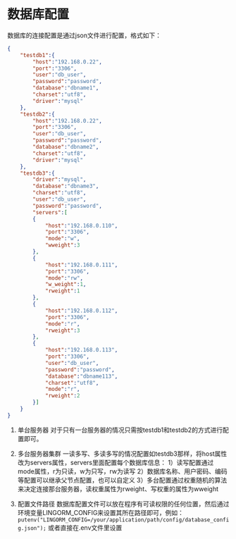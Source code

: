 # 数据库配置

数据库的连接配置是通过json文件进行配置，格式如下：

```json
{
    "testdb1":{
        "host":"192.168.0.22",
        "port":"3306",
        "user":"db_user",
        "password":"password",
        "database":"dbname1",
        "charset":"utf8",
        "driver":"mysql"
    },
    "testdb2":{
        "host":"192.168.0.22",
        "port":"3306",
        "user":"db_user",
        "password":"password",
        "database":"dbname2",
        "charset":"utf8",
        "driver":"mysql"
    },
    "testdb3":{
        "driver":"mysql",
        "database":"dbname3",
        "charset":"utf8",
        "user":"db_user",
        "password":"password",
        "servers":[
        {
            "host":"192.168.0.110",
            "port":"3306",
            "mode":"w",
            "wweight":3
        },
        {
            "host":"192.168.0.111",
            "port":"3306",
            "mode":"rw",
            "w_weight":1,
            "rweight":1
        },
        {
            "host":"192.168.0.112",
            "port":"3306",
            "mode":"r",
            "rweight":3
        },
        {
            "host":"192.168.0.113",
            "port":"3306",
            "user":"db_user",
            "password":"password",
            "database":"dbname113",
            "charset":"utf8",
            "mode":"r",
            "rweight":2
        }]
    }
}
```

1. 单台服务器
对于只有一台服务器的情况只需按testdb1和testdb2的方式进行配置即可。

2. 多台服务器集群
一读多写、多读多写的情况配置如testdb3那样，将host属性改为servers属性，servers里面配置每个数据库信息：
1）读写配置通过mode属性，r为只读，w为只写，rw为读写
2）数据库名称、用户密码、编码等配置可以继承父节点配置，也可以自定义
3）多台配置通过权重随机的算法来决定连接那台服务器，读权重属性为rweight、写权重的属性为wweight

3. 配置文件路径
数据库配置文件可以放在程序有可读权限的任何位置，然后通过环境变量LINGORM_CONFIG来设置其所在路径即可，例如：
`putenv("LINGORM_CONFIG=/your/application/path/config/database_config.json");`
或者直接在.env文件里设置
